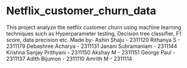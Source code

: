 # Netflix_customer_churn_data
This project analyze the netflix customer churn using machine learning techniques such as Hyperparameter testing, Decision tree classifier, F1 score, data precision etc.
Made by-
Ashin Shaju -  2311120
Rithanya S - 2311179
Debashree Acharya - 2311131
Janani Subramaniam - 2311144
Krishna Sanjay Prithyani - 2311150
Akshay M - 2311151
George Paul - 2311137
Adith Bijumon - 2311110
Amrith M - 2311114
